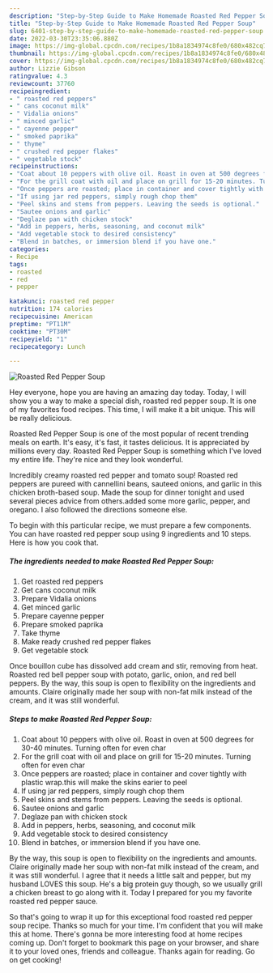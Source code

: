 ```yaml
---
description: "Step-by-Step Guide to Make Homemade Roasted Red Pepper Soup"
title: "Step-by-Step Guide to Make Homemade Roasted Red Pepper Soup"
slug: 6401-step-by-step-guide-to-make-homemade-roasted-red-pepper-soup
date: 2022-03-30T23:35:06.880Z
image: https://img-global.cpcdn.com/recipes/1b8a1834974c8fe0/680x482cq70/roasted-red-pepper-soup-recipe-main-photo.jpg
thumbnail: https://img-global.cpcdn.com/recipes/1b8a1834974c8fe0/680x482cq70/roasted-red-pepper-soup-recipe-main-photo.jpg
cover: https://img-global.cpcdn.com/recipes/1b8a1834974c8fe0/680x482cq70/roasted-red-pepper-soup-recipe-main-photo.jpg
author: Lizzie Gibson
ratingvalue: 4.3
reviewcount: 37760
recipeingredient:
- " roasted red peppers"
- " cans coconut milk"
- " Vidalia onions"
- " minced garlic"
- " cayenne pepper"
- " smoked paprika"
- " thyme"
- " crushed red pepper flakes"
- " vegetable stock"
recipeinstructions:
- "Coat about 10 peppers with olive oil. Roast in oven at 500 degrees for 30-40 minutes. Turning often for even char"
- "For the grill coat with oil and place on grill for 15-20 minutes. Turning often for even char"
- "Once peppers are roasted; place in container and cover tightly with plastic wrap.this will make the skins earier to peel"
- "If using jar red peppers, simply rough chop them"
- "Peel skins and stems from peppers. Leaving the seeds is optional."
- "Sautee onions and garlic"
- "Deglaze pan with chicken stock"
- "Add in peppers, herbs, seasoning, and coconut milk"
- "Add vegetable stock to desired consistency"
- "Blend in batches, or immersion blend if you have one."
categories:
- Recipe
tags:
- roasted
- red
- pepper

katakunci: roasted red pepper 
nutrition: 174 calories
recipecuisine: American
preptime: "PT11M"
cooktime: "PT30M"
recipeyield: "1"
recipecategory: Lunch

---
```



![Roasted Red Pepper Soup](https://img-global.cpcdn.com/recipes/1b8a1834974c8fe0/680x482cq70/roasted-red-pepper-soup-recipe-main-photo.jpg)

Hey everyone, hope you are having an amazing day today. Today, I will show you a way to make a special dish, roasted red pepper soup. It is one of my favorites food recipes. This time, I will make it a bit unique. This will be really delicious.

Roasted Red Pepper Soup is one of the most popular of recent trending meals on earth. It's easy, it's fast, it tastes delicious. It is appreciated by millions every day. Roasted Red Pepper Soup is something which I've loved my entire life. They're nice and they look wonderful.

Incredibly creamy roasted red pepper and tomato soup! Roasted red peppers are pureed with cannellini beans, sauteed onions, and garlic in this chicken broth-based soup. Made the soup for dinner tonight and used several pieces advice from others.added some more garlic, pepper, and oregano. I also followed the directions someone else.


To begin with this particular recipe, we must prepare a few components. You can have roasted red pepper soup using 9 ingredients and 10 steps. Here is how you cook that.

<!--inarticleads1-->

##### The ingredients needed to make Roasted Red Pepper Soup:

1. Get  roasted red peppers
1. Get  cans coconut milk
1. Prepare  Vidalia onions
1. Get  minced garlic
1. Prepare  cayenne pepper
1. Prepare  smoked paprika
1. Take  thyme
1. Make ready  crushed red pepper flakes
1. Get  vegetable stock


Once bouillon cube has dissolved add cream and stir, removing from heat. Roasted red bell pepper soup with potato, garlic, onion, and red bell peppers. By the way, this soup is open to flexibility on the ingredients and amounts. Claire originally made her soup with non-fat milk instead of the cream, and it was still wonderful. 

<!--inarticleads2-->

##### Steps to make Roasted Red Pepper Soup:

1. Coat about 10 peppers with olive oil. Roast in oven at 500 degrees for 30-40 minutes. Turning often for even char
1. For the grill coat with oil and place on grill for 15-20 minutes. Turning often for even char
1. Once peppers are roasted; place in container and cover tightly with plastic wrap.this will make the skins earier to peel
1. If using jar red peppers, simply rough chop them
1. Peel skins and stems from peppers. Leaving the seeds is optional.
1. Sautee onions and garlic
1. Deglaze pan with chicken stock
1. Add in peppers, herbs, seasoning, and coconut milk
1. Add vegetable stock to desired consistency
1. Blend in batches, or immersion blend if you have one.


By the way, this soup is open to flexibility on the ingredients and amounts. Claire originally made her soup with non-fat milk instead of the cream, and it was still wonderful. I agree that it needs a little salt and pepper, but my husband LOVES this soup. He&#39;s a big protein guy though, so we usually grill a chicken breast to go along with it. Today I prepared for you my favorite roasted red pepper sauce. 

So that's going to wrap it up for this exceptional food roasted red pepper soup recipe. Thanks so much for your time. I'm confident that you will make this at home. There's gonna be more interesting food at home recipes coming up. Don't forget to bookmark this page on your browser, and share it to your loved ones, friends and colleague. Thanks again for reading. Go on get cooking!
